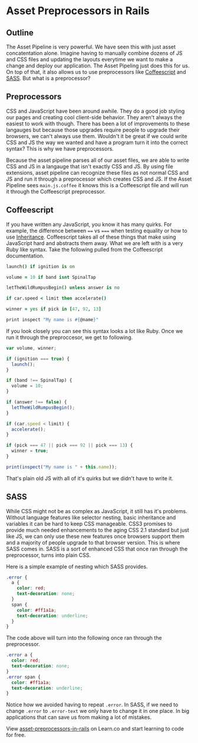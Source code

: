# Asset Preprocessors in Rails

## Outline
The Asset Pipeline is very powerful. We have seen this with just asset concatentation alone. Imagine having to manually combine dozens of JS and CSS files and updating the layouts everytime we want to make a change and deploy our application. The Asset Pipeling just does this for us. On top of that, it also allows us to use preprocessors like [Coffeescript](http://coffeescript.org/) and [SASS](http://sass-lang.com/). But what is a preprocessor?

## Preprocessors
CSS and JavaScript have been around awhile. They do a good job styling our pages and creating cool client-side behavior. They aren't always the easiest to work with though. There has been a lot of improvements to these langauges but because those upgrades require people to upgrade their browsers, we can't always use them. Wouldn't it be great if we could write CSS and JS the way we wanted and have a program turn it into the correct syntax? This is why we have preprocessors.

Because the asset pipeline parses all of our asset files, we are able to write CSS and JS in a langauge that isn't exactly CSS and JS. By using file extensions, asset pipeline can recognize these files as not normal CSS and JS and run it through a preprocessor which creates CSS and JS. If the Asset Pipeline sees `main.js.coffee` it knows this is a Coffeescript file and will run it through the Coffeescript preprocessor.

## Coffeescript
If you have written any JavaScript, you know it has many quirks. For example, the difference between `==` vs `===` when testing equality or how to use [Inheritance](https://developer.mozilla.org/en-US/docs/Web/JavaScript/Inheritance_and_the_prototype_chain). Coffeescript takes all of these things that make using JavaScript hard and abstracts them away. What we are left with is a very Ruby like syntax. Take the following pulled from the Coffeescript documentation.

```coffeescript
launch() if ignition is on

volume = 10 if band isnt SpinalTap

letTheWildRumpusBegin() unless answer is no

if car.speed < limit then accelerate()

winner = yes if pick in [47, 92, 13]

print inspect "My name is #{@name}"
```

If you look closely you can see this syntax looks a lot like Ruby. Once we run it through the preproccesor, we get to following.

```javascript
var volume, winner;

if (ignition === true) {
  launch();
}

if (band !== SpinalTap) {
  volume = 10;
}

if (answer !== false) {
  letTheWildRumpusBegin();
}

if (car.speed < limit) {
  accelerate();
}

if (pick === 47 || pick === 92 || pick === 13) {
  winner = true;
}

print(inspect("My name is " + this.name));
```

That's plain old JS with all of it's quirks but we didn't have to write it.

## SASS
While CSS might not be as complex as JavaScript, it still has it's problems. Without language features like selector nesting, basic inheritance and variables it can be hard to keep CSS manageable. CSS3 promises to provide much needed enhancements to the aging CSS 2.1 standard but just like JS, we can only use these new features once browsers support them and a majority of people upgrade to that browser version. This is where SASS comes in. SASS is a sort of enhanced CSS that once ran through the preprocessor, turns into plain CSS.

Here is a simple example of nesting which SASS provides.

```css
.error {
  a {
    color: red;
    text-decoration: none;
  }
  span {
    color: #ff1a1a;
    text-decoration: underline;
  }
}
```

The code above will turn into the following once ran through the preprocessor.

```css
.error a {
  color: red;
  text-decoration: none;
}
.error span {
  color: #ff1a1a;
  text-decoration: underline;
}
```

Notice how we avoided having to repeat `.error`. In SASS, if we need to change `.error` to `.error-text` we only have to change it in one place. In big applications that can save us from making a lot of mistakes.

<p data-visibility='hidden'>View <a href='https://learn.co/lessons/asset-preprocessors-in-rails' title='asset-preprocessors-in-rails'>asset-preprocessors-in-rails</a> on Learn.co and start learning to code for free.</p>
